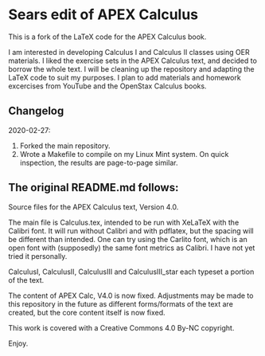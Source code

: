 # Sears edit of APEX Calculus

This is a fork of the LaTeX code for the APEX Calculus book.

I am interested in developing Calculus I and Calculus II classes using OER materials.
I liked the exercise sets in the APEX Calculus text, and decided to borrow the whole text. 
I will be cleaning up the repository and adapting the LaTeX code to suit my purposes.
I plan to add materials and homework excercises from YouTube and the OpenStax Calculus books.

## Changelog

2020-02-27:
1. Forked the main repository.
2. Wrote a Makefile to compile on my Linux Mint system.
On quick inspection, the results are page-to-page similar.

## The original README.md follows:

Source files for the APEX Calculus text, Version 4.0.

The main file is Calculus.tex, intended to be run with XeLaTeX with the Calibri font. It will run without Calibri and with pdflatex, but the spacing will be different than intended. One can try using the Carlito font, which is an open font with (supposedly) the same font metrics as Calibri. I have not yet tried it personally.

CalculusI, CalculusII, CalculusIII and CalculusIII_star each typeset a portion of the text.

The content of APEX Calc, V4.0 is now fixed. Adjustments may be made to this repository in the future as different forms/formats of the text are created, but the core content itself is now fixed.

This work is covered with a Creative Commons 4.0 By-NC copyright.

Enjoy.
